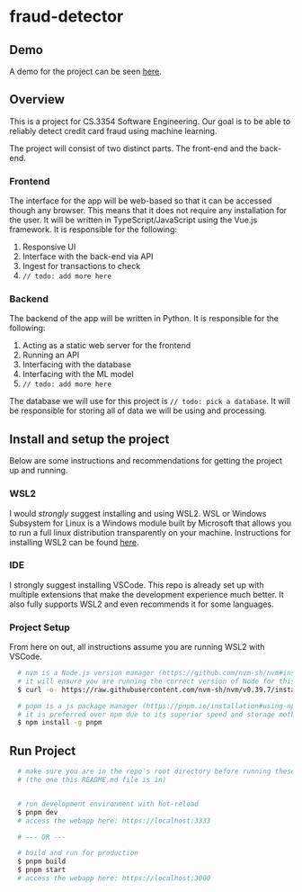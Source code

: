 # fraud-detector

## Demo
A demo for the project can be seen [here](https://fraud-detector.adibarra.com).

## Overview

This is a project for CS.3354 Software Engineering.
Our goal is to be able to reliably detect credit card fraud using machine learning.

The project will consist of two distinct parts. The front-end and the back-end.


### Frontend
The interface for the app will be web-based so that it can be accessed though any browser.
This means that it does not require any installation for the user.
It will be written in TypeScript/JavaScript using the Vue.js framework.
It is responsible for the following:
  1. Responsive UI
  2. Interface with the back-end via API
  3. Ingest for transactions to check
  4. `// todo: add more here`

### Backend
The backend of the app will be written in Python.
It is responsible for the following:
  1. Acting as a static web server for the frontend
  2. Running an API
  3. Interfacing with the database
  4. Interfacing with the ML model
  5. `// todo: add more here`

The database we will use for this project is `// todo: pick a database`. It will be responsible for storing all of data we will be using and processing.


## Install and setup the project
Below are some instructions and recommendations for getting the project up and running.

### WSL2
I would *strongly* suggest installing and using WSL2. WSL or Windows Subsystem for Linux is a Windows module built by Microsoft that allows you to run a full linux distribution transparently on your machine. Instructions for installing WSL2 can be found [here](https://learn.microsoft.com/en-us/windows/wsl/install).

### IDE
I strongly suggest installing VSCode. This repo is already set up with multiple extensions that make the development experience much better. It also fully supports WSL2 and even recommends it for some languages.

### Project Setup
From here on out, all instructions assume you are running WSL2 with VSCode.
```bash
  # nvm is a Node.js version manager (https://github.com/nvm-sh/nvm#installing-and-updating)
  # it will ensure you are running the correct version of Node for this project
  $ curl -o- https://raw.githubusercontent.com/nvm-sh/nvm/v0.39.7/install.sh | bash

  # pnpm is a js package manager (https://pnpm.io/installation#using-npm)
  # it is preferred over npm due to its superior speed and storage methods
  $ npm install -g pnpm
```

## Run Project
```bash
  # make sure you are in the repo's root directory before running these commands
  # (the one this README.md file is in)


  # run development environment with hot-reload
  $ pnpm dev
  # access the webapp here: https://localhost:3333

  # --- OR ---

  # build and run for production
  $ pnpm build
  $ pnpm start
  # access the webapp here: https://localhost:3000
```
